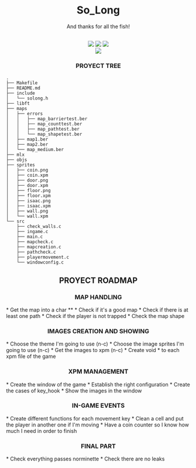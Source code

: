<div align="center">
	<h1> So_Long</h1>
	<p>And thanks for all the fish!</p>
    <br />
	<img src="https://img.shields.io/badge/norminette-passing-success"/>
	<a href="https://developer.apple.com/library/archive/documentation/Performance/Conceptual/ManagingMemory/Articles/FindingLeaks.html"><img src="https://img.shields.io/badge/leaks-none-success" /></a>
	<img src="https://img.shields.io/badge/bonus-not%2Fincluded-failure"/>
	<br />
	<img src="https://img.shields.io/badge/-100%2F100-important?logo=42&logoColor=fff" />
</div>

<h3 align="center"> PROYECT TREE </h3>

```
.
├── Makefile
├── README.md
├── include
│   └── solong.h
├── libft
├── maps
│   ├── errors
│   │   ├── map_barriertest.ber
│   │   ├── map_counttest.ber
│   │   ├── map_pathtest.ber
│   │   └── map_shapetest.ber
│   ├── map1.ber
│   ├── map2.ber
│   └── map_medium.ber
├── mlx
├── objs
├── sprites
│   ├── coin.png
│   ├── coin.xpm
│   ├── door.png
│   ├── door.xpm
│   ├── floor.png
│   ├── floor.xpm
│   ├── isaac.png
│   ├── isaac.xpm
│   ├── wall.png
│   └── wall.xpm
└── src
    ├── check_walls.c
    ├── ingame.c
    ├── main.c
    ├── mapcheck.c
    ├── mapcreation.c
    ├── pathcheck.c
    ├── playermovement.c
    └── windowconfig.c

```


<h2 align="center"> PROYECT ROADMAP </h2>

<h3 align="center">MAP HANDLING</h3>
*  Get the map into a char **
*  Check if it's a good map
*  Check if there is at least one path
*  Check if the player is not trapped
*  Check the map shape

<h3 align="center">IMAGES CREATION AND SHOWING</h3>
*  Choose the theme I'm going to use (n-c)
*  Choose the image sprites I'm going to use (n-c)
*  Get the images to xpm (n-c)
*  Create void * to each xpm file of the game

<h3 align="center">XPM MANAGEMENT</h3>
*  Create the window of the game
*  Establish the right configuration
*  Create the cases of key_hook
*  Show the images in the window

<h3 align="center">IN-GAME EVENTS</h3>
*  Create different functions for each movement key
*  Clean a cell and put the player in another one if I'm moving
*  Have a coin counter so I know how much I need in order to finish

<h3 align="center">FINAL PART</h3>
*  Check everything passes norminette
*  Check there are no leaks